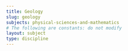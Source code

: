 ```yaml
---
title: Geology
slug: geology
subjects: physical-sciences-and-mathematics
# The following are constants: do not modify
layout: subject
type: discipline
---
```

